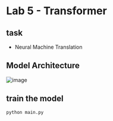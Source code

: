 # Lab 5 - Transformer

## task
- Neural Machine Translation

## Model Architecture
![image](https://user-images.githubusercontent.com/66936060/174261054-e743b4f4-15cb-4291-8e8e-6c15096cc0b5.png)

## train the model
~~~
python main.py
~~~
